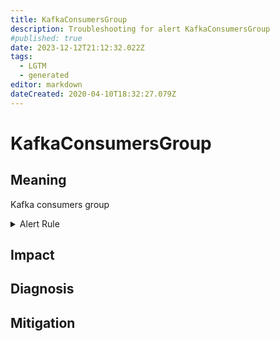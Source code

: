 ```yaml
---
title: KafkaConsumersGroup
description: Troubleshooting for alert KafkaConsumersGroup
#published: true
date: 2023-12-12T21:12:32.022Z
tags: 
  - LGTM
  - generated
editor: markdown
dateCreated: 2020-04-10T18:32:27.079Z
---
```


# KafkaConsumersGroup

## Meaning
[//]: # "Short paragraph that explains what the alert means"
Kafka consumers group

<details>
  <summary>Alert Rule</summary>

{{% rule "kafka/danielqsj-kafka-exporter.yml" "KafkaConsumersGroup" %}}

{{% comment %}}

```yaml
alert: KafkaConsumersGroup
expr: sum(kafka_consumergroup_lag) by (consumergroup) > 50
for: 1m
labels:
    severity: critical
annotations:
    summary: Kafka consumers group (instance {{ $labels.instance }})
    description: |-
        Kafka consumers group
          VALUE = {{ $value }}
          LABELS = {{ $labels }}
    runbook: https://github.com/srerun/prometheus-alerts/blob/main/content/runbooks/danielqsj-kafka-exporter/KafkaConsumersGroup.md

```

{{% /comment %}}

</details>


## Impact
[//]: # "What could / will happen if the alert is not addressed"



## Diagnosis
[//]: # "Steps to take to identify the cause of the problem"



## Mitigation
[//]: # "The steps necessary to resolve the alert"

